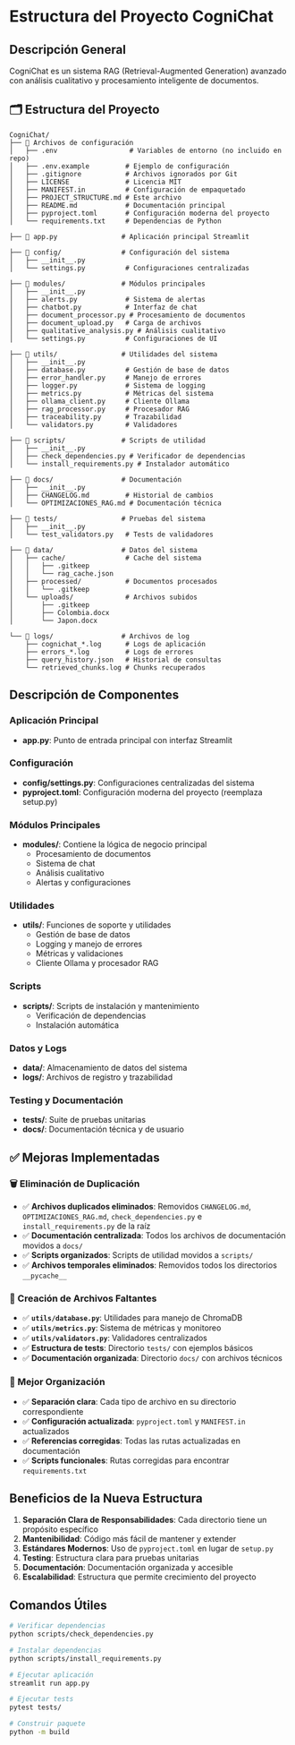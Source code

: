 # Estructura del Proyecto CogniChat

## Descripción General
CogniChat es un sistema RAG (Retrieval-Augmented Generation) avanzado con análisis cualitativo y procesamiento inteligente de documentos.

## 🗂️ Estructura del Proyecto

```
CogniChat/
├── 📄 Archivos de configuración
│   ├── .env                  # Variables de entorno (no incluido en repo)
│   ├── .env.example         # Ejemplo de configuración
│   ├── .gitignore           # Archivos ignorados por Git
│   ├── LICENSE              # Licencia MIT
│   ├── MANIFEST.in          # Configuración de empaquetado
│   ├── PROJECT_STRUCTURE.md # Este archivo
│   ├── README.md            # Documentación principal
│   ├── pyproject.toml       # Configuración moderna del proyecto
│   └── requirements.txt     # Dependencias de Python

├── 📁 app.py                # Aplicación principal Streamlit

├── 📁 config/               # Configuración del sistema
│   ├── __init__.py
│   └── settings.py          # Configuraciones centralizadas

├── 📁 modules/              # Módulos principales
│   ├── __init__.py
│   ├── alerts.py            # Sistema de alertas
│   ├── chatbot.py           # Interfaz de chat
│   ├── document_processor.py # Procesamiento de documentos
│   ├── document_upload.py   # Carga de archivos
│   ├── qualitative_analysis.py # Análisis cualitativo
│   └── settings.py          # Configuraciones de UI

├── 📁 utils/                # Utilidades del sistema
│   ├── __init__.py
│   ├── database.py          # Gestión de base de datos
│   ├── error_handler.py     # Manejo de errores
│   ├── logger.py            # Sistema de logging
│   ├── metrics.py           # Métricas del sistema
│   ├── ollama_client.py     # Cliente Ollama
│   ├── rag_processor.py     # Procesador RAG
│   ├── traceability.py      # Trazabilidad
│   └── validators.py        # Validadores

├── 📁 scripts/              # Scripts de utilidad
│   ├── __init__.py
│   ├── check_dependencies.py # Verificador de dependencias
│   └── install_requirements.py # Instalador automático

├── 📁 docs/                 # Documentación
│   ├── __init__.py
│   ├── CHANGELOG.md         # Historial de cambios
│   └── OPTIMIZACIONES_RAG.md # Documentación técnica

├── 📁 tests/                # Pruebas del sistema
│   ├── __init__.py
│   └── test_validators.py   # Tests de validadores

├── 📁 data/                 # Datos del sistema
│   ├── cache/               # Cache del sistema
│   │   ├── .gitkeep
│   │   └── rag_cache.json
│   ├── processed/           # Documentos procesados
│   │   └── .gitkeep
│   └── uploads/             # Archivos subidos
│       ├── .gitkeep
│       ├── Colombia.docx
│       └── Japon.docx

└── 📁 logs/                 # Archivos de log
    ├── cognichat_*.log      # Logs de aplicación
    ├── errors_*.log         # Logs de errores
    ├── query_history.json   # Historial de consultas
    └── retrieved_chunks.log # Chunks recuperados
```

## Descripción de Componentes

### Aplicación Principal
- **app.py**: Punto de entrada principal con interfaz Streamlit

### Configuración
- **config/settings.py**: Configuraciones centralizadas del sistema
- **pyproject.toml**: Configuración moderna del proyecto (reemplaza setup.py)

### Módulos Principales
- **modules/**: Contiene la lógica de negocio principal
  - Procesamiento de documentos
  - Sistema de chat
  - Análisis cualitativo
  - Alertas y configuraciones

### Utilidades
- **utils/**: Funciones de soporte y utilidades
  - Gestión de base de datos
  - Logging y manejo de errores
  - Métricas y validaciones
  - Cliente Ollama y procesador RAG

### Scripts
- **scripts/**: Scripts de instalación y mantenimiento
  - Verificación de dependencias
  - Instalación automática

### Datos y Logs
- **data/**: Almacenamiento de datos del sistema
- **logs/**: Archivos de registro y trazabilidad

### Testing y Documentación
- **tests/**: Suite de pruebas unitarias
- **docs/**: Documentación técnica y de usuario

## ✅ Mejoras Implementadas

### 🗑️ Eliminación de Duplicación
- ✅ **Archivos duplicados eliminados**: Removidos `CHANGELOG.md`, `OPTIMIZACIONES_RAG.md`, `check_dependencies.py` e `install_requirements.py` de la raíz
- ✅ **Documentación centralizada**: Todos los archivos de documentación movidos a `docs/`
- ✅ **Scripts organizados**: Scripts de utilidad movidos a `scripts/`
- ✅ **Archivos temporales eliminados**: Removidos todos los directorios `__pycache__`

### 📁 Creación de Archivos Faltantes
- ✅ **`utils/database.py`**: Utilidades para manejo de ChromaDB
- ✅ **`utils/metrics.py`**: Sistema de métricas y monitoreo
- ✅ **`utils/validators.py`**: Validadores centralizados
- ✅ **Estructura de tests**: Directorio `tests/` con ejemplos básicos
- ✅ **Documentación organizada**: Directorio `docs/` con archivos técnicos

### 🔧 Mejor Organización
- ✅ **Separación clara**: Cada tipo de archivo en su directorio correspondiente
- ✅ **Configuración actualizada**: `pyproject.toml` y `MANIFEST.in` actualizados
- ✅ **Referencias corregidas**: Todas las rutas actualizadas en documentación
- ✅ **Scripts funcionales**: Rutas corregidas para encontrar `requirements.txt`

## Beneficios de la Nueva Estructura

1. **Separación Clara de Responsabilidades**: Cada directorio tiene un propósito específico
2. **Mantenibilidad**: Código más fácil de mantener y extender
3. **Estándares Modernos**: Uso de `pyproject.toml` en lugar de `setup.py`
4. **Testing**: Estructura clara para pruebas unitarias
5. **Documentación**: Documentación organizada y accesible
6. **Escalabilidad**: Estructura que permite crecimiento del proyecto

## Comandos Útiles

```bash
# Verificar dependencias
python scripts/check_dependencies.py

# Instalar dependencias
python scripts/install_requirements.py

# Ejecutar aplicación
streamlit run app.py

# Ejecutar tests
pytest tests/

# Construir paquete
python -m build
```